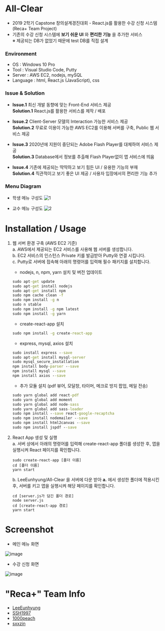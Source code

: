 # All-Clear
- 2019 2학기 Capstone 창의설계경진대회 - React.js를 활용한 수강 신청 시스템 (Reca+ Team Project)
- 기존의 수강 신청 시스템에 __보기 쉬운 UI__ 와 __편리한 기능__ 을 추가한 서비스  
   ※ 제공되는 DB가 없었기 때문에 test DB를 직접 설계   

### Environment
- OS : Windows 10 Pro
- Tool : Visual Studio Code, Putty
- Server : AWS EC2, nodejs, mySQL
- Language : html, React.js (JavaScript), css

### Issue & Solution
- __Issue.1__ 최신 개발 동향에 맞는 Front-End 서비스 제공   
  __Solution.1__ React.js를 활용한 서비스를 제작 / 배포

- __Issue.2__ Client-Server 모델의 Interaction 가능한 서비스 제공    
  __Solution.2__ 무료로 이용이 가능한 AWS EC2를 이용해 서버를 구축, Public 웹 서비스 제공   

- __Issue.3__ 2020년에 지원이 중단되는 Adobe Flash Player를 대체하여 서비스 제공      
  __Solution.3__ Database에서 정보를 추출해 Flash Player없이 앱 서비스에 띄움   

- __Issue.4__ 기존에 제공되는 딱딱하고 보기 힘든 UI / 유용한 기능의 부재   
  __Solution.4__ 직관적이고 보기 좋은 UI 제공 / 사용자 입장에서의 편리한 기능 추가    

### Menu Diagram
- 학생 메뉴 구성도
![1](https://user-images.githubusercontent.com/48666975/72218678-ea3a5980-3580-11ea-8209-3e1f2a61f402.PNG)

- 교수 메뉴 구성도
 ![2](https://user-images.githubusercontent.com/48666975/72218679-ea3a5980-3580-11ea-8bee-6aad116172d4.PNG)
 
 # Installation / Usage
 1. 웹 서버 환경 구축 (AWS EC2 기준)   
    a. AWS에서 제공되는 EC2 서비스를 사용해 웹 서버를 생성합니다.   
    b. EC2 서비스의 인스턴스 Private 키를 발급받아 Putty와 연결 시킵니다.   
    c. Putty로 서버에 접속해 아래의 명령어를 입력해 필수 패키지를 설치합니다.      
    
    - nodejs, n, npm, yarn 설치 및 버전 업데이트   
    ```cmd
    sudo apt-get update  
    sudo apt-get install nodejs   
    sudo apt-get install npm   
    sudo npm cache clean -f   
    sudo npm install -g n   
    sudo n stable   
    sudo npm install -g npm latest   
    sudo npm install -g yarn   
    ```
    
    - create-react-app 설치   
    ```cmd
    sudo npm install -g create-react-app   
    ```
    
    - express, mysql, axios 설치   
    ```cmd
    sudo install express --save   
    sudo apt-get install mysql-server   
    sudo mysql_secure_installation   
    npm install body-parser --save
    npm install mysql --save   
    npm install axios --save   
    ```
    
    - 추가 모듈 설치 (pdf 뷰어, 모달창, 타이머, 메크로 방지 팝업, 메일 전송)
    ```cmd
    sudo yarn global add react-pdf
    sudo yarn global add moment
    sudo yarn global add node-sass
    sudo yarn global add sass-loader
    sudo npm install --save react-google-recaptcha
    sudo npm install nodemailer --save
    sudo npm install html2canvas --save
    sudo npm install jspdf --save
    ```
    
2. React App 생성 및 실행   
    a. 서버 상에서 아래의 명령어를 입력해 create-react-app 폴더를 생성한 후, 앱을 실행시켜 React 페이지를 확인합니다.
    ```
    sudo create-react-app [폴더 이름]
    cd [폴더 이름]
    yarn start
    ```
    
    b. LeeEunhyung/All-Clear 을 서버에 다운 받아 __a.__ 에서 생성한 폴더에 적용시킨 후, 서버를 키고 앱을 실행시켜 해당 페이지를 확인합니다.
    ```
    cd [server.js가 담긴 폴더 경로]
    node server.js
    cd [create-react-app 경로]
    yarn start
    ```
   
# Screenshot
- 메인 메뉴 화면   

![image](https://user-images.githubusercontent.com/48666975/72218935-de03cb80-3583-11ea-9a83-39d708bd7e9f.png)
   
- 수강 신청 화면   

![image](https://user-images.githubusercontent.com/48666975/72218946-f5db4f80-3583-11ea-8b8d-054becc2ae66.png)

# "Reca+" Team Info
- [LeeEunhyung](https://github.com/LeeEunhyung)
- [SSH1997](https://github.com/SSH1997)
- [1000peach](https://github.com/1000peach)
- [sxxzin](https://github.com/sxxzin)
